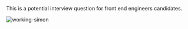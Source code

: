 This is a potential interview question for front end engineers candidates.

![working-simon](https://user-images.githubusercontent.com/6394453/70661158-8a1a6580-1c18-11ea-8b8d-15c22a9225fb.gif)
